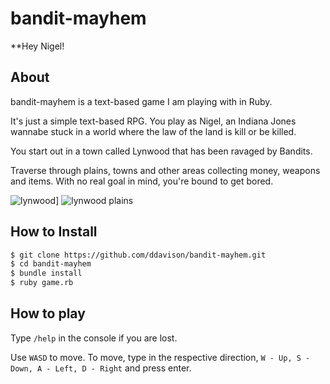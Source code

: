bandit-mayhem
=============

**Hey Nigel!

## About
bandit-mayhem is a text-based game I am playing with in Ruby.

It's just a simple text-based RPG.  You play as Nigel, an Indiana Jones wannabe stuck in a world where the law of the land is kill or be killed.

You start out in a town called Lynwood that has been ravaged by Bandits.

Traverse through plains, towns and other areas collecting money, weapons and items. With no real goal in mind, you're bound to get bored.

![lynwood](http://i.imgur.com/JnUWGpV.png)]
![lynwood plains](http://i.imgur.com/gaiUiKf.png)

## How to Install

```bash
$ git clone https://github.com/ddavison/bandit-mayhem.git
$ cd bandit-mayhem
$ bundle install
$ ruby game.rb
```

## How to play
Type `/help` in the console if you are lost.

Use `WASD` to move.  To move, type in the respective direction, `W - Up, S - Down, A - Left, D - Right` and press enter.
